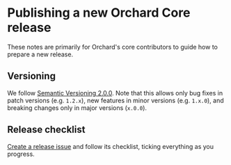 # Publishing a new Orchard Core release

These notes are primarily for Orchard's core contributors to guide how to prepare a new release.

## Versioning

We follow [Semantic Versioning 2.0.0](https://semver.org/). Note that this allows only bug fixes in patch versions (e.g. `1.2.x`), new features in minor versions (e.g. `1.x.0`), and breaking changes only in major versions (`x.0.0`).

## Release checklist

[Create a release issue](https://github.com/OrchardCMS/OrchardCore/issues/new/choose) and follow its checklist, ticking everything as you progress.
